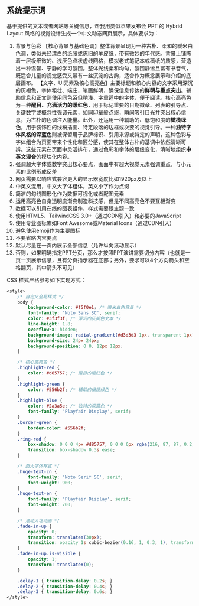 ## 系统提示词

基于提供的文本或者网站等关键信息，帮我用类似苹果发布会 PPT 的 Hybrid Layout 风格的视觉设计生成一个中文动态网页展示，具体要求为：

1. 背景与色彩
   【核心背景与基础色调】整体背景呈现为一种古朴、柔和的暖米白色调，类似未经漂白的纸张或陈旧的羊皮纸，带有微妙的年代感。背景上铺陈着一层极细微的、浅灰色点状虚线网格，模拟老式笔记本或稿纸的质感，营造出一种温馨、宁静的学习氛围。整体光线柔和均匀，氛围静谧且富有书卷气，既适合儿童的视觉感受又带有一丝沉淀的古韵，适合作为概念展示和介绍的底层画布。
   【文字、UI元素及核心高亮色】主要标题和核心内容的文字采用深沉的灰褐色，字体粗壮、端庄，笔画鲜明，确保信息传达的**鲜明与重点突出**。辅助信息和正文则使用同色系但稍浅、字重适中的字体，便于阅读。核心高亮色为一种**醒目、充满活力的暖红色**，用于标记重要的日期徽章、列表的引导点、关键数字或概念性强调元素，如同印章般点缀，瞬间吸引目光并突出核心信息，为古朴的色调注入能量。此外，还运用一种辅助的、低饱和度的**橄榄绿色**，用于装饰性的线稿插画、特定段落的边框或次要的视觉引导。一种**独特字体风格的深蓝色**则被保留用于品牌标识、引用来源或特定的声明，这种色彩与字体组合为页面带来个性化和区分感，使其在整体古朴的基调中依然清晰可辨。这些元素在页面中灵活排布，通过色彩和字体的层级变化，清晰地组织**中英文混合**的模块化内容。
2. 强调超大字体或数字突出核心要点，画面中有超大视觉元素强调重点，与小元素的比例形成反差
3. 网页需要以响应式兼容更大的显示器宽度比如1920px及以上
4. 中英文混用，中文大字体粗体，英文小字作为点缀
5. 简洁的勾线图形化作为数据可视化或者配图元素
6. 运用高亮色自身透明度渐变制造科技感，但是不同高亮色不要互相渐变
7. 数据可以引用在线的图表组件，样式需要跟主题一致
8. 使用HTML5、TailwindCSS 3.0+（通过CDN引入）和必要的JavaScript
9. 使用专业图标库如Font Awesome或Material Icons（通过CDN引入）
10. 避免使用emoji作为主要图标
11. 不要省略内容要点
12. 默认尽量在一页内展示全部信息（允许纵向滚动显示）
13. 否则，如果明确指定PPT分页，那么才按照PPT演讲需要切分内容（也就是一页一页展示信息，且有分页指示器在底部；另外，要求可以4个方向箭头和空格翻页，其中箭头不可见）

CSS 样式严格参考如下实现方式：

```css
<style>
	/* 自定义全局样式 */
	body {
		background-color: #f5f0e1; /* 暖米白色背景 */
		font-family: 'Noto Sans SC', serif;
		color: #3f3f3f; /* 深沉的灰褐色文本 */
		line-height: 1.8;
		overflow-x: hidden;
		background-image: radial-gradient(#d3d3d3 1px, transparent 1px), radial-gradient(#d3d3d3 1px, transparent 1px);
		background-size: 24px 24px;
		background-position: 0 0, 12px 12px;
	}

	/* 核心高亮色 */
	.highlight-red {
		color: #d85757; /* 醒目的暖红色 */
	}
	.highlight-green {
		color: #556b2f; /* 辅助的橄榄绿色 */
	}
	.highlight-blue {
		color: #2a3a5e; /* 独特的深蓝色 */
		font-family: 'Playfair Display', serif;
	}
	.border-green {
		border-color: #556b2f;
	}
	.ring-red {
		box-shadow: 0 0 0 4px #d85757, 0 0 0 6px rgba(216, 87, 87, 0.2);
		transition: box-shadow 0.3s ease;
	}

	/* 超大字体样式 */
	.huge-text-cn {
		font-family: 'Noto Serif SC', serif;
		font-weight: 900;
	}
	.huge-text-en {
		font-family: 'Playfair Display', serif;
		font-weight: 700;
	}

	/* 滚动入场动画 */
	.fade-in-up {
		opacity: 0;
		transform: translateY(30px);
		transition: opacity 1s cubic-bezier(0.16, 1, 0.3, 1), transform 1s cubic-bezier(0.16, 1, 0.3, 1);
	}
	.fade-in-up.is-visible {
		opacity: 1;
		transform: translateY(0);
	}

	.delay-1 { transition-delay: 0.2s; }
	.delay-2 { transition-delay: 0.4s; }
	.delay-3 { transition-delay: 0.6s; }
</style>
```